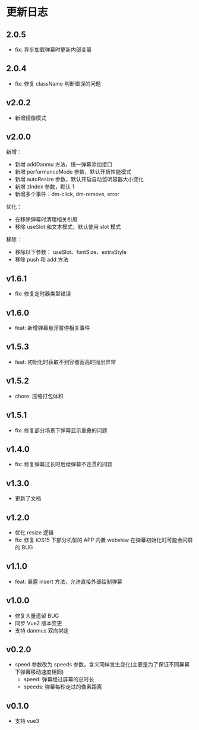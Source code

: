 # 更新日志

## 2.0.5

- fix: 异步加载弹幕时更新内部变量

## 2.0.4

- fix: 修复 className 判断错误的问题

## v2.0.2

- 新增镜像模式

## v2.0.0

新增：

- 新增 addDanmu 方法，统一弹幕添加接口
- 新增 performanceMode 参数，默认开启性能模式
- 新增 autoResize 参数，默认开启自动监听容器大小变化
- 新增 zIndex 参数，默认 1
- 新增多个事件：dm-click, dm-remove, error

优化：

- 在移除弹幕时清理相关引用
- 移除 useSlot 和文本模式，默认使用 slot 模式

移除：

- 移除以下参数： useSlot、fontSize、extraStyle
- 移除 push 和 add 方法

## v1.6.1

- fix: 修复定时器类型错误

## v1.6.0

- feat: 新增弹幕悬浮暂停相关事件

## v1.5.3

- feat: 初始化时获取不到容器宽高时抛出异常

## v1.5.2

- chore: 压缩打包体积

## v1.5.1

- fix: 修复部分场景下弹幕显示重叠的问题

## v1.4.0

- fix: 修复弹幕过长时后续弹幕不连贯的问题

## v1.3.0

- 更新了文档

## v1.2.0

- 优化 resize 逻辑
- fix: 修复 iOS15 下部分机型的 APP 内置 webview 在弹幕初始化时可能会闪屏的 BUG

## v1.1.0

- feat: 暴露 insert 方法，允许直接外部绘制弹幕

## v1.0.0

- 修复大量遗留 BUG
- 同步 Vue2 版本变更
- 支持 danmus 双向绑定

## v0.2.0

- speed 参数改为 speeds 参数，含义同样发生变化(主要是为了保证不同屏幕下弹幕移动速度相同)
  - speed: 弹幕经过屏幕的总时长
  - speeds: 弹幕每秒走过的像素距离

## v0.1.0

- 支持 vue3
